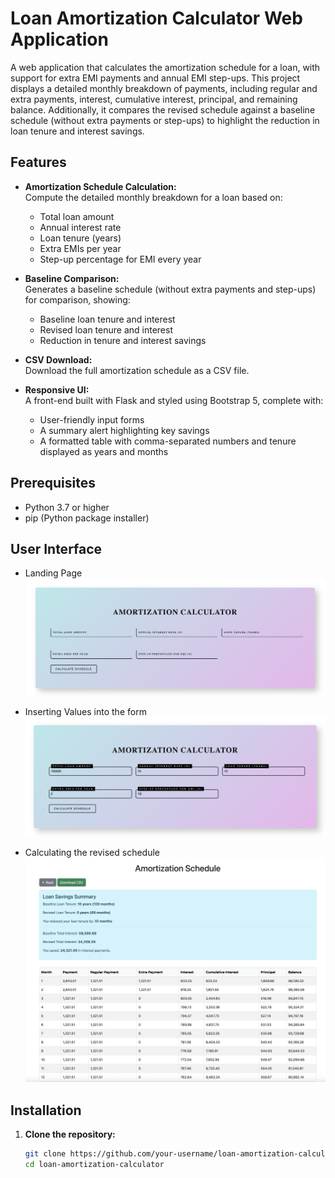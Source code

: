# Loan Amortization Calculator Web Application

A web application that calculates the amortization schedule for a loan, with support for extra EMI payments and annual EMI step-ups. This project displays a detailed monthly breakdown of payments, including regular and extra payments, interest, cumulative interest, principal, and remaining balance. Additionally, it compares the revised schedule against a baseline schedule (without extra payments or step-ups) to highlight the reduction in loan tenure and interest savings.


## Features

- **Amortization Schedule Calculation:**  
  Compute the detailed monthly breakdown for a loan based on:
  - Total loan amount
  - Annual interest rate
  - Loan tenure (years)
  - Extra EMIs per year
  - Step-up percentage for EMI every year

- **Baseline Comparison:**  
  Generates a baseline schedule (without extra payments and step-ups) for comparison, showing:
  - Baseline loan tenure and interest
  - Revised loan tenure and interest
  - Reduction in tenure and interest savings

- **CSV Download:**  
  Download the full amortization schedule as a CSV file.

- **Responsive UI:**  
  A front-end built with Flask and styled using Bootstrap 5, complete with:
  - User-friendly input forms
  - A summary alert highlighting key savings
  - A formatted table with comma-separated numbers and tenure displayed as years and months


## Prerequisites

- Python 3.7 or higher
- pip (Python package installer)


## User Interface

- Landing Page
  ![Home](images/landing_page.png)

- Inserting Values into the form
  ![A sample image](images/input_values.png)

- Calculating the revised schedule
  ![A sample image](images/amortization_schedule.png)


## Installation

1. **Clone the repository:**

   ```bash
   git clone https://github.com/your-username/loan-amortization-calculator.git
   cd loan-amortization-calculator

